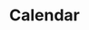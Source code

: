 ---
title: "Calendar"
layout: "opening-night"
Description: The JaxPlays Live Theatre Calendar - Your guide to live theatre in Jacksonville, Florida, Northeast Florida and Southeast Georgia.
---